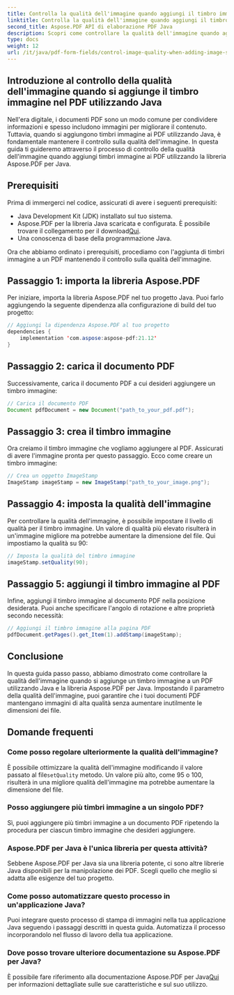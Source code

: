 ```yaml
---
title: Controlla la qualità dell'immagine quando aggiungi il timbro immagine nel PDF utilizzando Java
linktitle: Controlla la qualità dell'immagine quando aggiungi il timbro immagine nel PDF utilizzando Java
second_title: Aspose.PDF API di elaborazione PDF Java
description: Scopri come controllare la qualità dell'immagine quando aggiungi timbri immagine ai PDF utilizzando Java con istruzioni dettagliate.
type: docs
weight: 12
url: /it/java/pdf-form-fields/control-image-quality-when-adding-image-stamp-in-pdf-using-java/
---
```


## Introduzione al controllo della qualità dell'immagine quando si aggiunge il timbro immagine nel PDF utilizzando Java

Nell'era digitale, i documenti PDF sono un modo comune per condividere informazioni e spesso includono immagini per migliorare il contenuto. Tuttavia, quando si aggiungono timbri immagine ai PDF utilizzando Java, è fondamentale mantenere il controllo sulla qualità dell'immagine. In questa guida ti guideremo attraverso il processo di controllo della qualità dell'immagine quando aggiungi timbri immagine ai PDF utilizzando la libreria Aspose.PDF per Java.

## Prerequisiti

Prima di immergerci nel codice, assicurati di avere i seguenti prerequisiti:

- Java Development Kit (JDK) installato sul tuo sistema.
-  Aspose.PDF per la libreria Java scaricata e configurata. È possibile trovare il collegamento per il download[Qui](https://releases.aspose.com/pdf/java/).
- Una conoscenza di base della programmazione Java.

Ora che abbiamo ordinato i prerequisiti, procediamo con l'aggiunta di timbri immagine a un PDF mantenendo il controllo sulla qualità dell'immagine.

## Passaggio 1: importa la libreria Aspose.PDF

Per iniziare, importa la libreria Aspose.PDF nel tuo progetto Java. Puoi farlo aggiungendo la seguente dipendenza alla configurazione di build del tuo progetto:

```java
// Aggiungi la dipendenza Aspose.PDF al tuo progetto
dependencies {
    implementation 'com.aspose:aspose-pdf:21.12'
}
```

## Passaggio 2: carica il documento PDF

Successivamente, carica il documento PDF a cui desideri aggiungere un timbro immagine:

```java
// Carica il documento PDF
Document pdfDocument = new Document("path_to_your_pdf.pdf");
```

## Passaggio 3: crea il timbro immagine

Ora creiamo il timbro immagine che vogliamo aggiungere al PDF. Assicurati di avere l'immagine pronta per questo passaggio. Ecco come creare un timbro immagine:

```java
// Crea un oggetto ImageStamp
ImageStamp imageStamp = new ImageStamp("path_to_your_image.png");
```

## Passaggio 4: imposta la qualità dell'immagine

Per controllare la qualità dell'immagine, è possibile impostare il livello di qualità per il timbro immagine. Un valore di qualità più elevato risulterà in un'immagine migliore ma potrebbe aumentare la dimensione del file. Qui impostiamo la qualità su 90:

```java
// Imposta la qualità del timbro immagine
imageStamp.setQuality(90);
```

## Passaggio 5: aggiungi il timbro immagine al PDF

Infine, aggiungi il timbro immagine al documento PDF nella posizione desiderata. Puoi anche specificare l'angolo di rotazione e altre proprietà secondo necessità:

```java
// Aggiungi il timbro immagine alla pagina PDF
pdfDocument.getPages().get_Item(1).addStamp(imageStamp);
```

## Conclusione

In questa guida passo passo, abbiamo dimostrato come controllare la qualità dell'immagine quando si aggiunge un timbro immagine a un PDF utilizzando Java e la libreria Aspose.PDF per Java. Impostando il parametro della qualità dell'immagine, puoi garantire che i tuoi documenti PDF mantengano immagini di alta qualità senza aumentare inutilmente le dimensioni dei file.

## Domande frequenti

### Come posso regolare ulteriormente la qualità dell'immagine?

 È possibile ottimizzare la qualità dell'immagine modificando il valore passato al file`setQuality` metodo. Un valore più alto, come 95 o 100, risulterà in una migliore qualità dell'immagine ma potrebbe aumentare la dimensione del file.

### Posso aggiungere più timbri immagine a un singolo PDF?

Sì, puoi aggiungere più timbri immagine a un documento PDF ripetendo la procedura per ciascun timbro immagine che desideri aggiungere.

### Aspose.PDF per Java è l'unica libreria per questa attività?

Sebbene Aspose.PDF per Java sia una libreria potente, ci sono altre librerie Java disponibili per la manipolazione dei PDF. Scegli quello che meglio si adatta alle esigenze del tuo progetto.

### Come posso automatizzare questo processo in un'applicazione Java?

Puoi integrare questo processo di stampa di immagini nella tua applicazione Java seguendo i passaggi descritti in questa guida. Automatizza il processo incorporandolo nel flusso di lavoro della tua applicazione.

### Dove posso trovare ulteriore documentazione su Aspose.PDF per Java?

 È possibile fare riferimento alla documentazione Aspose.PDF per Java[Qui](https://reference.aspose.com/pdf/java/) per informazioni dettagliate sulle sue caratteristiche e sul suo utilizzo.